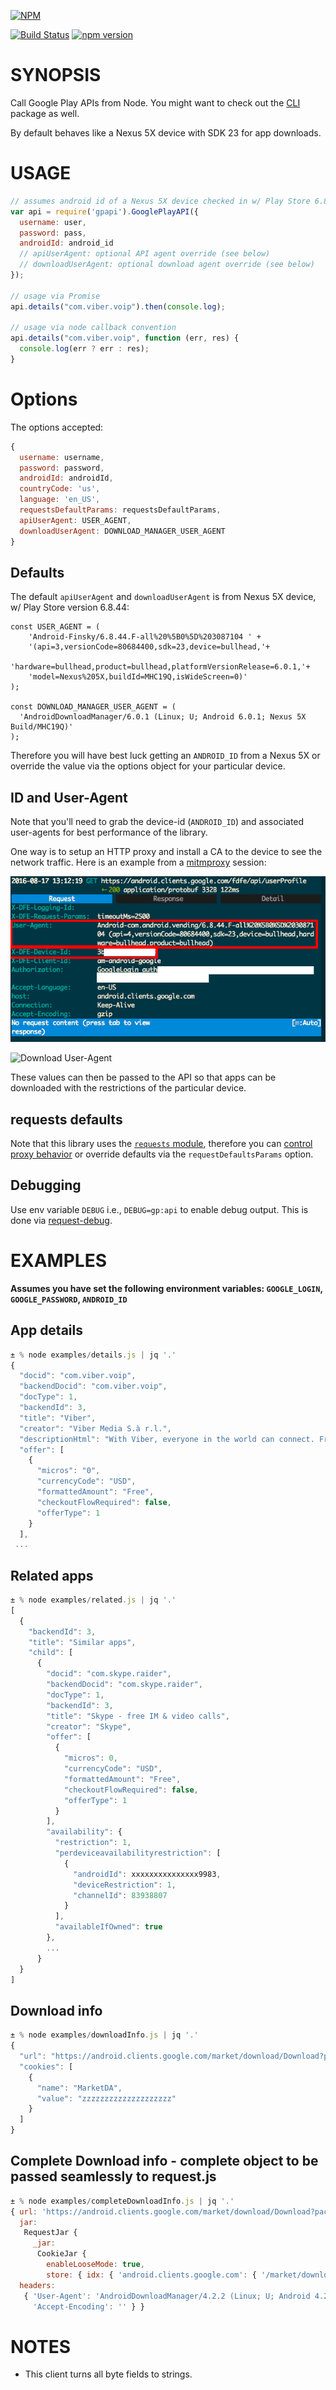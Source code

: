 [![NPM](https://nodei.co/npm/gpapi.png?downloads=true)](https://nodei.co/npm/gpapi/)

[![Build Status](https://travis-ci.org/dweinstein/node-google-play.png)](https://travis-ci.org/dweinstein/node-google-play)
[![npm version](https://badge.fury.io/js/gpapi.svg)](http://badge.fury.io/js/gpapi)

# SYNOPSIS

Call Google Play APIs from Node. You might want to check out the [CLI](https://github.com/dweinstein/node-google-play-cli) package as well.

By default behaves like a Nexus 5X device with SDK 23 for app downloads.

# USAGE

```javascript
// assumes android id of a Nexus 5X device checked in w/ Play Store 6.8.44.F
var api = require('gpapi').GooglePlayAPI({
  username: user,
  password: pass,
  androidId: android_id
  // apiUserAgent: optional API agent override (see below)
  // downloadUserAgent: optional download agent override (see below)
});

// usage via Promise
api.details("com.viber.voip").then(console.log);

// usage via node callback convention
api.details("com.viber.voip", function (err, res) {
  console.log(err ? err : res);
}
```

# Options

The options accepted:

```js
{
  username: username,
  password: password,
  androidId: androidId,
  countryCode: 'us',
  language: 'en_US',
  requestsDefaultParams: requestsDefaultParams,
  apiUserAgent: USER_AGENT,
  downloadUserAgent: DOWNLOAD_MANAGER_USER_AGENT
}
```

## Defaults

The default `apiUserAgent` and `downloadUserAgent` is from  Nexus 5X device, w/
Play Store version 6.8.44:

```
const USER_AGENT = (
    'Android-Finsky/6.8.44.F-all%20%5B0%5D%203087104 ' +
    '(api=3,versionCode=80684400,sdk=23,device=bullhead,'+
    'hardware=bullhead,product=bullhead,platformVersionRelease=6.0.1,'+
    'model=Nexus%205X,buildId=MHC19Q,isWideScreen=0)'
);

const DOWNLOAD_MANAGER_USER_AGENT = (
  'AndroidDownloadManager/6.0.1 (Linux; U; Android 6.0.1; Nexus 5X Build/MHC19Q)'
);
```

Therefore you will have best luck getting an `ANDROID_ID` from a Nexus 5X or
override the value via the options object for your particular device.

## ID and User-Agent

Note that you'll need to grab the device-id (`ANDROID_ID`) and associated
user-agents for best performance of the library.

One way is to setup an HTTP proxy and install a CA to the device to see the
network traffic. Here is an example from a
[mitmproxy](https://github.com/mitmproxy/mitmproxy) session:

![Device ID and API User-Agent](./docs/devid-ua-1.png?raw=true "Device ID and API UA")

![Download User-Agent](./docs/download-ua?raw=true "Download User Agent")

These values can then be passed to the API so that apps can be downloaded with the restrictions of the particular device.

## requests defaults
Note that this library uses the [`requests` module](https://github.com/request/request), therefore you can [control proxy behavior](https://github.com/request/request#controlling-proxy-behaviour-using-environment-variables) or override defaults via the `requestDefaultsParams` option.

## Debugging

Use env variable `DEBUG` i.e., `DEBUG=gp:api` to enable debug output. This is done via [request-debug](https://github.com/request/request-debug).


# EXAMPLES

**Assumes you have set the following environment variables: `GOOGLE_LOGIN`, `GOOGLE_PASSWORD`, `ANDROID_ID`**

## App details

```javascript
± % node examples/details.js | jq '.'
{
  "docid": "com.viber.voip",
  "backendDocid": "com.viber.voip",
  "docType": 1,
  "backendId": 3,
  "title": "Viber",
  "creator": "Viber Media S.à r.l.",
  "descriptionHtml": "With Viber, everyone in the world can connect. Freely. More than 400 million Viber users text, call, and send photo and video messages worldwide over Wifi or 3G - for free. Viber Out can be used to make calls to non-Viber mobile and landline numbers at low rates. Viber is available for many smartphones and platforms.   <p>Viber is compatible with and optimized for Android tablets! Use Viber on your tablet and phone simultaneously.<br>On Viber, your phone number is your ID. The app syncs with your mobile contact list, automatically detecting which of your contacts have Viber. <p>•\tText with your friends<br>•\tMake free calls with HD sound quality<br>•\tPhoto sharing, video messages, voice messages, locations, stickers and emoticons<br>•\tGroups with up to 100 participants<br>•\tDownload stickers from the Sticker Market, making messaging fun! <br>•\tAbility to sort and reorder stickers<br>•\tPush notifications guarantee that you never miss a message or call, even when Viber is off<br>•\tIntegration with native contact list for calls and messages<br>•\tSupport for the Viber Desktop application on Windows and Mac <br>Localized to: Arabic, Catalan, Chinese (SP), Chinese (TR), Croatian, Czech, Danish, Dutch, Finnish, French, German, Greek, Hebrew, Hindi, Hungarian, Indonesian, Italian, Japanese, Korean, Malay, Norwegian, Polish, Portuguese (BR), Portuguese (PT), Romanian, Russian, Slovak, Spanish, Swedish, Tagalog, Thai, Turkish, Ukrainian and Vietnamese<br>Viber is completely free with no advertising. <br>We value your privacy. <p>Follow us for updates and news:<br>Facebook - <a href=\"https://www.google.com/url?q=http://facebook.com/viber&amp;sa=D&amp;usg=AFQjCNGlVhJn65339uldBAp6MeFXZIV3mA\" target=\"_blank\">http://facebook.com/viber</a><br>Twitter - <a href=\"https://www.google.com/url?q=http://twitter.com/viber&amp;sa=D&amp;usg=AFQjCNG60qtBs85Z7vg5eeagjANxTrdSjQ\" target=\"_blank\">http://twitter.com/viber</a><p>(*) Network data charges may apply",
  "offer": [
    {
      "micros": "0",
      "currencyCode": "USD",
      "formattedAmount": "Free",
      "checkoutFlowRequired": false,
      "offerType": 1
    }
  ],
 ...
```

## Related apps

```javascript
± % node examples/related.js | jq '.'
[
  {
    "backendId": 3,
    "title": "Similar apps",
    "child": [
      {
        "docid": "com.skype.raider",
        "backendDocid": "com.skype.raider",
        "docType": 1,
        "backendId": 3,
        "title": "Skype - free IM & video calls",
        "creator": "Skype",
        "offer": [
          {
            "micros": 0,
            "currencyCode": "USD",
            "formattedAmount": "Free",
            "checkoutFlowRequired": false,
            "offerType": 1
          }
        ],
        "availability": {
          "restriction": 1,
          "perdeviceavailabilityrestriction": [
            {
              "androidId": xxxxxxxxxxxxxxx9983,
              "deviceRestriction": 1,
              "channelId": 83938807
            }
          ],
          "availableIfOwned": true
        },
        ...
      }
  }
]
```

## Download info

```javascript
± % node examples/downloadInfo.js | jq '.'
{
  "url": "https://android.clients.google.com/market/download/Download?packageName=air.WatchESPN&versionCode=2100039&token=xxxxxxxxxxxxxxxxxxxxxxxxxxxxxxxxxxxxxxxxxxxxxxxxxxxxxxxxxxxxxxxxxxxxxxxxxxxxxxxxxxxxxxxxxxxxxxxxxxxxxxxxxxxxxxxxw&downloadId=yyyyyyyyyyyyyyyyyyyy",
  "cookies": [
    {
      "name": "MarketDA",
      "value": "zzzzzzzzzzzzzzzzzzzz"
    }
  ]
}
```

## Complete Download info - complete object to be passed seamlessly to request.js

```javascript
± % node examples/completeDownloadInfo.js | jq '.'
{ url: 'https://android.clients.google.com/market/download/Download?packageName=com.viber.voip&versionCode=37&ssl=1&token=xxxxxxxxx&downloadId=-xxxxxxxxxxx',
  jar:
   RequestJar {
     _jar:
      CookieJar {
        enableLooseMode: true,
        store: { idx: { 'android.clients.google.com': { '/market/download': { MarketDA: Cookie="MarketDA=xxxxxxxx; Path=/market/download; hostOnly=true; aAge=29ms; cAge=29ms" } } } } } },
  headers: 
   { 'User-Agent': 'AndroidDownloadManager/4.2.2 (Linux; U; Android 4.2.2; Galaxy Nexus Build/JDQ39)',
     'Accept-Encoding': '' } }
```

# NOTES

- This client turns all byte fields to strings.
